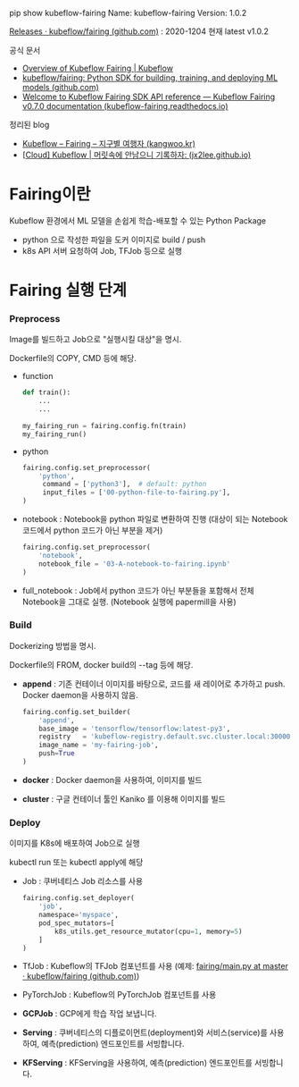 

pip show kubeflow-fairing
Name: kubeflow-fairing
Version: 1.0.2

[Releases · kubeflow/fairing (github.com)](https://github.com/kubeflow/fairing/releases) : 2020-1204 현재 latest v1.0.2





공식 문서

- [Overview of Kubeflow Fairing | Kubeflow](https://www.kubeflow.org/docs/components/fairing/fairing-overview/)
- [kubeflow/fairing: Python SDK for building, training, and deploying ML models (github.com)](https://github.com/kubeflow/fairing)
- [Welcome to Kubeflow Fairing SDK API reference — Kubeflow Fairing v0.7.0 documentation (kubeflow-fairing.readthedocs.io)](https://kubeflow-fairing.readthedocs.io/en/latest/index.html)

정리된 blog

- [Kubeflow – Fairing – 지구별 여행자 (kangwoo.kr)](https://www.kangwoo.kr/2020/03/14/kubeflow-fairing/)
- [[Cloud\] Kubeflow | 머릿속에 안남으니 기록하자: (jx2lee.github.io)](https://jx2lee.github.io/cloud-kubeflow_fairing/)



# Fairing이란

Kubeflow 환경에서 ML 모델을 손쉽게 학습-배포할 수 있는 Python Package

- python 으로 작성한 파일을 도커 이미지로 build / push
- k8s API 서버 요청하여  Job, TFJob 등으로 실행

# Fairing 실행 단계

### Preprocess

Image를 빌드하고 Job으로 "실행시킬 대상"을 명시.

Dockerfile의 COPY, CMD 등에 해당.

- function 

  ``` python
  def train():
      ...
      ...
      
  my_fairing_run = fairing.config.fn(train)
  my_fairing_run()
  ```

- python

  ```python
  fairing.config.set_preprocessor(
      'python', 
       command = ['python3'],  # default: python
       input_files = ['00-python-file-to-fairing.py'],     
  )
  ```

- notebook : Notebook을 python 파일로 변환하여 진행  (대상이 되는 Notebook 코드에서 python 코드가 아닌 부분을 제거)

  ```python
  fairing.config.set_preprocessor(
      'notebook', 
      notebook_file = '03-A-notebook-to-fairing.ipynb'
  )
  ```

- full_notebook : Job에서 python 코드가 아닌 부분들을 포함해서 전체 Notebook을 그대로 실행. (Notebook 실행에 papermill을 사용)

### Build

Dockerizing 방법을 명시.

Dockerfile의 FROM, docker build의 --tag 등에 해당.

- **append** : 기존 컨테이너 이미지를 바탕으로, 코드를 새 레이어로 추가하고 push. Docker daemon을 사용하지 않음.

  ```python
  fairing.config.set_builder(
      'append',
      base_image = 'tensorflow/tensorflow:latest-py3',
      registry   = 'kubeflow-registry.default.svc.cluster.local:30000',
      image_name = 'my-fairing-job', 
      push=True
  )
  ```

- **docker** : Docker daemon을 사용하여, 이미지를 빌드

- **cluster** : 구글 컨테이너 툴인 Kaniko 를 이용해 이미지를 빌드

### Deploy

이미지를 K8s에 배포하여 Job으로 실행

kubectl run 또는 kubectl apply에 해당

- Job : 쿠버네티스 Job 리소스를 사용

  ```python
  fairing.config.set_deployer(
      'job',
      namespace='myspace',
      pod_spec_mutators=[
          k8s_utils.get_resource_mutator(cpu=1, memory=5)
      ]
  )
  ```

- TfJob : Kubeflow의 TFJob 컴포넌트를 사용 (예제: [fairing/main.py at master · kubeflow/fairing (github.com)](https://github.com/kubeflow/fairing/blob/master/examples/distributed-training/main.py))

- PyTorchJob : Kubeflow의 PyTorchJob 컴포넌트를 사용

- **GCPJob** : GCP에게 학습 작업 보냅니다.

- **Serving** : 쿠버네티스의 디플로이먼트(deployment)와 서비스(service)를 사용하여, 예측(prediction) 엔드포인트를 서빙합니다.

- **KFServing** : KFServing을 사용하여, 예측(prediction) 엔드포인트를 서빙합니다.
